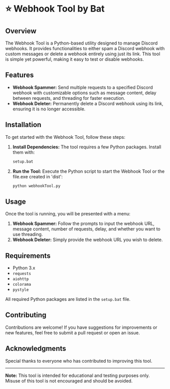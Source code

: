 # ⭐ Webhook Tool by Bat

## Overview

The Webhook Tool is a Python-based utility designed to manage Discord webhooks. It provides functionalities to either spam a Discord webhook with custom messages or delete a webhook entirely using just its link. This tool is simple yet powerful, making it easy to test or disable webhooks.

## Features

- **Webhook Spammer:** Send multiple requests to a specified Discord webhook with customizable options such as message content, delay between requests, and threading for faster execution.
- **Webhook Deleter:** Permanently delete a Discord webhook using its link, ensuring it is no longer accessible.

## Installation

To get started with the Webhook Tool, follow these steps:

1. **Install Dependencies:**
    The tool requires a few Python packages. Install them with:
    ```bash
    setup.bat
    ```

2. **Run the Tool:**
    Execute the Python script to start the Webhook Tool or the file.exe created in 'dist':
    ```bash
    python webhookTool.py
    ```

## Usage

Once the tool is running, you will be presented with a menu:

1. **Webhook Spammer:** Follow the prompts to input the webhook URL, message content, number of requests, delay, and whether you want to use threading.
2. **Webhook Deleter:** Simply provide the webhook URL you wish to delete.

## Requirements

- Python 3.x
- `requests`
- `aiohttp`
- `colorama`
- `pystyle`

All required Python packages are listed in the `setup.bat` file.

## Contributing

Contributions are welcome! If you have suggestions for improvements or new features, feel free to submit a pull request or open an issue.

## Acknowledgments

Special thanks to everyone who has contributed to improving this tool.

---

**Note:** This tool is intended for educational and testing purposes only. Misuse of this tool is not encouraged and should be avoided.
